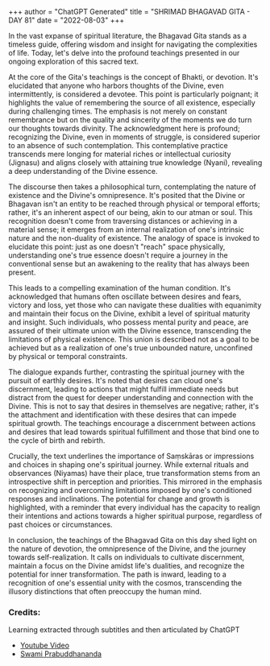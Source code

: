 +++
author = "ChatGPT Generated"
title = "SHRIMAD BHAGAVAD GITA - DAY 81"
date = "2022-08-03"
+++

In the vast expanse of spiritual literature, the Bhagavad Gita stands as a timeless guide, offering wisdom and insight for navigating the complexities of life. Today, let's delve into the profound teachings presented in our ongoing exploration of this sacred text.

At the core of the Gita's teachings is the concept of Bhakti, or devotion. It's elucidated that anyone who harbors thoughts of the Divine, even intermittently, is considered a devotee. This point is particularly poignant; it highlights the value of remembering the source of all existence, especially during challenging times. The emphasis is not merely on constant remembrance but on the quality and sincerity of the moments we do turn our thoughts towards divinity. The acknowledgment here is profound; recognizing the Divine, even in moments of struggle, is considered superior to an absence of such contemplation. This contemplative practice transcends mere longing for material riches or intellectual curiosity (Jignasu) and aligns closely with attaining true knowledge (Nyani), revealing a deep understanding of the Divine essence.

The discourse then takes a philosophical turn, contemplating the nature of existence and the Divine's omnipresence. It's posited that the Divine or Bhagavan isn't an entity to be reached through physical or temporal efforts; rather, it's an inherent aspect of our being, akin to our atman or soul. This recognition doesn't come from traversing distances or achieving in a material sense; it emerges from an internal realization of one's intrinsic nature and the non-duality of existence. The analogy of space is invoked to elucidate this point: just as one doesn't "reach" space physically, understanding one's true essence doesn't require a journey in the conventional sense but an awakening to the reality that has always been present.

This leads to a compelling examination of the human condition. It's acknowledged that humans often oscillate between desires and fears, victory and loss, yet those who can navigate these dualities with equanimity and maintain their focus on the Divine, exhibit a level of spiritual maturity and insight. Such individuals, who possess mental purity and peace, are assured of their ultimate union with the Divine essence, transcending the limitations of physical existence. This union is described not as a goal to be achieved but as a realization of one's true unbounded nature, unconfined by physical or temporal constraints.

The dialogue expands further, contrasting the spiritual journey with the pursuit of earthly desires. It's noted that desires can cloud one's discernment, leading to actions that might fulfill immediate needs but distract from the quest for deeper understanding and connection with the Divine. This is not to say that desires in themselves are negative; rather, it's the attachment and identification with these desires that can impede spiritual growth. The teachings encourage a discernment between actions and desires that lead towards spiritual fulfillment and those that bind one to the cycle of birth and rebirth.

Crucially, the text underlines the importance of Saṃskāras or impressions and choices in shaping one's spiritual journey. While external rituals and observances (Niyamas) have their place, true transformation stems from an introspective shift in perception and priorities. This mirrored in the emphasis on recognizing and overcoming limitations imposed by one's conditioned responses and inclinations. The potential for change and growth is highlighted, with a reminder that every individual has the capacity to realign their intentions and actions towards a higher spiritual purpose, regardless of past choices or circumstances.

In conclusion, the teachings of the Bhagavad Gita on this day shed light on the nature of devotion, the omnipresence of the Divine, and the journey towards self-realization. It calls on individuals to cultivate discernment, maintain a focus on the Divine amidst life's dualities, and recognize the potential for inner transformation. The path is inward, leading to a recognition of one's essential unity with the cosmos, transcending the illusory distinctions that often preoccupy the human mind.

### Credits:
Learning extracted through subtitles and then articulated by ChatGPT

* [Youtube Video](https://www.youtube.com/watch?v=volzon-Ei_M)
* [Swami Prabuddhananda](https://www.youtube.com/@upanishadswithswamiprabudd4019/streams)